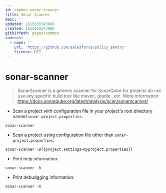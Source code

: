 ```yaml
---
id: common.sonar-scanner
title: Sonar Scanner
desc: ''
updated: 1615655543086
created: 1615655543086
gitDirPath: pages/common
sources:
  - name: ''
    url: 'https://github.com/salesforce/policy_sentry'
    license: MIT
---
```

# sonar-scanner

> SonarScanner is a generic scanner for SonarQube for projects do not use any specific build tool like maven, gradle , etc.
> More information: <https://docs.sonarqube.org/latest/analysis/scan/sonarscanner/>.

- Scan a project with configuration file in your project's root directory named `sonar-project.properties`:

`sonar-scanner`

- Scan a project using configuration file other than `sonar-project.properties`:

`sonar-scanner -D{{project.settings=myproject.properties}}`

- Print help information:

`sonar-scanner -h`

- Print debudgging information:

`sonar-scanner -X`

